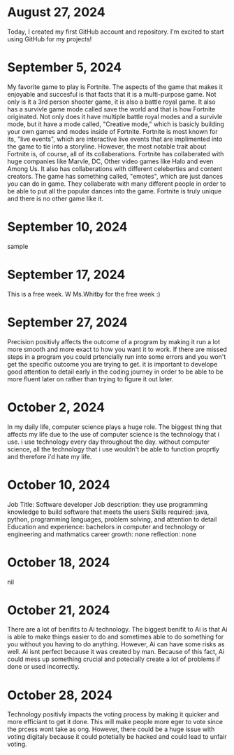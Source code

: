 # August 27, 2024
Today, I created my first GitHub account and repository. I'm excited to start using GitHub for my projects!
# September 5, 2024
My favorite game to play is Fortnite. The aspects of the game that makes it enjoyable and succesful is that facts that it is a multi-purpose game. Not only is it a 3rd person shooter game, it is also a battle royal game. It also has a survivle game mode called save the world and that is how Fortnite originated. Not only does it have multiple battle royal modes and a survivle mode, but it have a mode called, "Creative mode," which is basicly building your own games and modes inside of Fortnite. Fortnite is most known for its, "live events", which are interactive live events that are implimented into the game to tie into a storyline. However, the most notable trait about Fortnite is, of course, all of its collaberations. Fortnite has collaberated with huge companies like Marvle, DC, Other video games like Halo and even Among Us. It also has collaberations with different celeberties and content creators. The game has something called, "emotes", which are just dances you can do in game. They collaberate with many different people in order to be able to put all the popular dances into the game. Fortnite is truly unique and there is no other game like it.
# September 10, 2024
sample
# September 17, 2024
This is a free week. W Ms.Whitby for the free week :) 
# September 27, 2024
Precision positivly affects the outcome of a program by making it run a lot more smooth and more exact to how you want it to work. If there are missed steps in a program you could prtencially run into some errors and you won't get the specific outcome you are trying to get. it is important to develope good attention to detail early in the coding journey in order to be able to be more fluent later on rather than trying to figure it out later.
# October 2, 2024
In my daily life, computer science plays a huge role. The biggest thing that affects my life due to the use of computer science is the technology that i use. i use technology every day throughout the day. without computer science, all the technology that i use wouldn't be able to function proprtly and therefore i'd hate my life.
# October 10, 2024
Job Title: Software developer
Job description: they use programming knowledge to build software that meets the users
Skills required: java, python, programming languages, problem solving, and attention to detail
Education and experience: bachelors in computer and technology or engineering and mathmatics
career growth: none
reflection: none
# October 18, 2024
nil
# October 21, 2024 
There are a lot of benifits to Ai technology. The biggest benifit to Ai is that Ai is able to make things easier to do and sometimes able to do something for you without you having to do anything. However, Ai can have some risks as well. Ai isnt perfect because it was created by man. Because of this fact, Ai could mess up something crucial and potecially create a lot of problems if done or used incorrectly.
# October 28, 2024
Technology positivly impacts the voting process by making it quicker and more efficiant to get it done. This will make people more eger to vote since the prcess wont take as ong. However, there could be a huge issue with voting digitaly because it could potetially be hacked and could lead to unfair voting.
